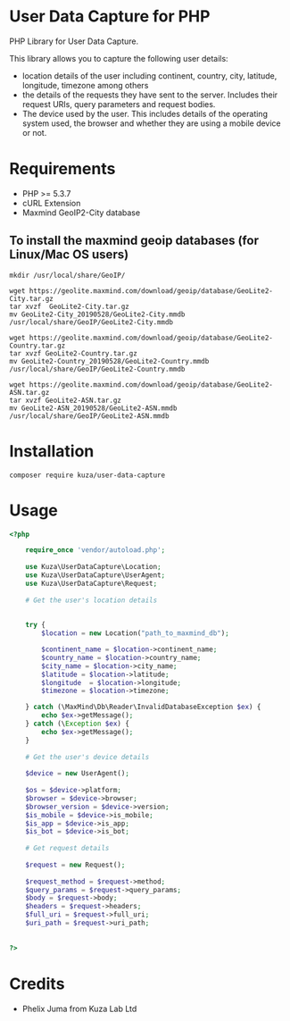 User Data Capture for PHP
=========================

PHP Library for User Data Capture.

This library allows you to capture the following user details:
 * location details of the user including continent, country, city, latitude, longitude, timezone among others
 * the details of the requests they have sent to the server. Includes their request URIs, query parameters and request bodies.
 * The device used by the user. This includes details of the operating system used, the browser and whether they are using a mobile device or not.


Requirements
============

* PHP >= 5.3.7
* cURL Extension
* Maxmind GeoIP2-City database
   

## To install the maxmind geoip databases (for Linux/Mac OS users)

    mkdir /usr/local/share/GeoIP/

    wget https://geolite.maxmind.com/download/geoip/database/GeoLite2-City.tar.gz
    tar xvzf  GeoLite2-City.tar.gz
    mv GeoLite2-City_20190528/GeoLite2-City.mmdb /usr/local/share/GeoIP/GeoLite2-City.mmdb
    
    wget https://geolite.maxmind.com/download/geoip/database/GeoLite2-Country.tar.gz
    tar xvzf GeoLite2-Country.tar.gz
    mv GeoLite2-Country_20190528/GeoLite2-Country.mmdb /usr/local/share/GeoIP/GeoLite2-Country.mmdb
    
    wget https://geolite.maxmind.com/download/geoip/database/GeoLite2-ASN.tar.gz
    tar xvzf GeoLite2-ASN.tar.gz
    mv GeoLite2-ASN_20190528/GeoLite2-ASN.mmdb /usr/local/share/GeoIP/GeoLite2-ASN.mmdb

Installation
============

    composer require kuza/user-data-capture

Usage
=====


```php
<?php

    require_once 'vendor/autoload.php';
    
    use Kuza\UserDataCapture\Location;
    use Kuza\UserDataCapture\UserAgent;
    use Kuza\UserDataCapture\Request;
    
    # Get the user's location details
    
   
    try {
        $location = new Location("path_to_maxmind_db");

        $continent_name = $location->continent_name;
        $country_name = $location->country_name;
        $city_name = $location->city_name;
        $latitude = $location->latitude;
        $longitude  = $location->longitude;
        $timezone = $location->timezone;

    } catch (\MaxMind\Db\Reader\InvalidDatabaseException $ex) {
        echo $ex->getMessage();
    } catch (\Exception $ex) {
        echo $ex->getMessage();
    }
    
    # Get the user's device details
    
    $device = new UserAgent();
    
    $os = $device->platform;
    $browser = $device->browser;
    $browser_version = $device->version;
    $is_mobile = $device->is_mobile;
    $is_app = $device->is_app;
    $is_bot = $device->is_bot;
    
    # Get request details
    
    $request = new Request();
    
    $request_method = $request->method;
    $query_params = $request->query_params;
    $body = $request->body;
    $headers = $request->headers;
    $full_uri = $request->full_uri;
    $uri_path = $request->uri_path;
    
    
?>
```
    

Credits
=======

* Phelix Juma from Kuza Lab Ltd
